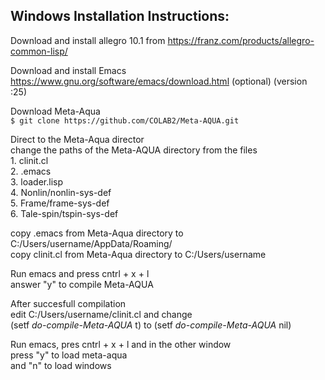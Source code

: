 ## Windows Installation Instructions:

Download and install allegro 10.1 from https://franz.com/products/allegro-common-lisp/

Download and install Emacs https://www.gnu.org/software/emacs/download.html  (optional) (version :25)

Download Meta-Aqua \
	``` $ git clone https://github.com/COLAB2/Meta-AQUA.git ```
  

Direct to the Meta-Aqua director \
	change the paths of the Meta-AQUA directory from the files \
		1. clinit.cl \
		2. .emacs \
		3. loader.lisp \
		4. Nonlin/nonlin-sys-def \
		5. Frame/frame-sys-def \
		6. Tale-spin/tspin-sys-def 

copy .emacs from Meta-Aqua directory to C:/Users/username/AppData/Roaming/ \
copy  clinit.cl from Meta-Aqua directory to C:/Users/username 

Run emacs and press cntrl + x + l \
	answer "y" to compile Meta-AQUA 

After succesfull compilation \
	edit C:/Users/username/clinit.cl and change \
    (setf *do-compile-Meta-AQUA* t) to (setf *do-compile-Meta-AQUA* nil) 
 
Run emacs, pres cntrl + x + l and in the other window \
  press "y" to load meta-aqua \
  and "n" to load windows   

